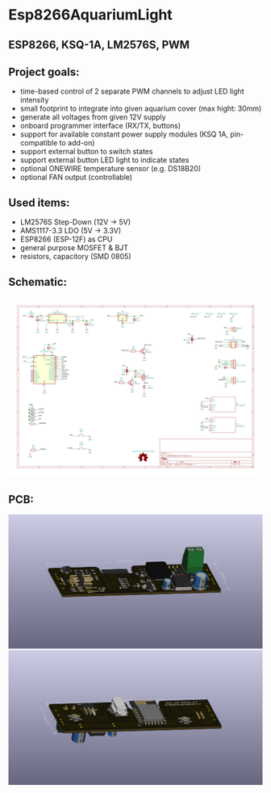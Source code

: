 # Esp8266AquariumLight
## ESP8266, KSQ-1A, LM2576S, PWM

## Project goals:
* time-based control of 2 separate PWM channels to adjust LED light intensity
* small footprint to integrate into given aquarium cover (max hight: 30mm)
* generate all voltages from given 12V supply
* onboard programmer interface (RX/TX, buttons)
* support for available constant power supply modules (KSQ 1A, pin-compatible to add-on)
* support external button to switch states
* support external button LED light to indicate states
* optional ONEWIRE temperature sensor (e.g. DS18B20)
* optional FAN output (controllable)

## Used items:
* LM2576S Step-Down (12V -> 5V)
* AMS1117-3.3 LDO (5V -> 3.3V)
* ESP8266 (ESP-12F) as CPU
* general purpose MOSFET & BJT
* resistors, capacitory (SMD 0805)

## Schematic:
![schematic](Esp8266AquariumLight.svg)

## PCB:
![front view](front_iso.png)
![back view](back_iso.png)